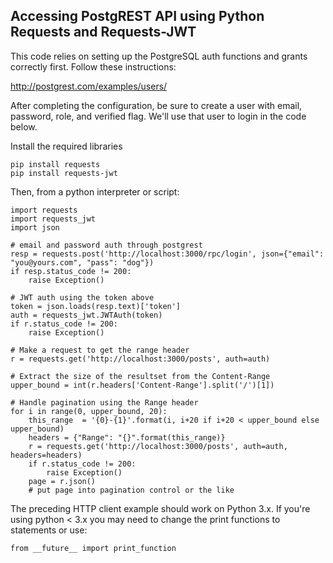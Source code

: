## Accessing PostgREST API using Python Requests and Requests-JWT

This code relies on setting up the PostgreSQL auth functions and grants correctly first. Follow these instructions:

http://postgrest.com/examples/users/

After completing the configuration, be sure to create a user with email, password, role, and verified flag. We'll use that user to login in the code below.

Install the required libraries

    pip install requests
    pip install requests-jwt

Then, from a python interpreter or script:

    import requests
    import requests_jwt
    import json

    # email and password auth through postgrest
    resp = requests.post('http://localhost:3000/rpc/login', json={"email": "you@yours.com", "pass": "dog"})
    if resp.status_code != 200:
        raise Exception()

    # JWT auth using the token above
    token = json.loads(resp.text)['token']
    auth = requests_jwt.JWTAuth(token)
    if r.status_code != 200:
        raise Exception()

    # Make a request to get the range header
    r = requests.get('http://localhost:3000/posts', auth=auth)

    # Extract the size of the resultset from the Content-Range
    upper_bound = int(r.headers['Content-Range'].split('/')[1])

    # Handle pagination using the Range header
    for i in range(0, upper_bound, 20):
        this_range  = '{0}-{1}'.format(i, i+20 if i+20 < upper_bound else upper_bound)
        headers = {"Range": "{}".format(this_range)}
        r = requests.get('http://localhost:3000/posts', auth=auth, headers=headers)
        if r.status_code != 200:
            raise Exception()
        page = r.json()
        # put page into pagination control or the like

The preceding HTTP client example should work on Python 3.x. If you're using python < 3.x you may need to change the print functions to statements or use:

    from __future__ import print_function
